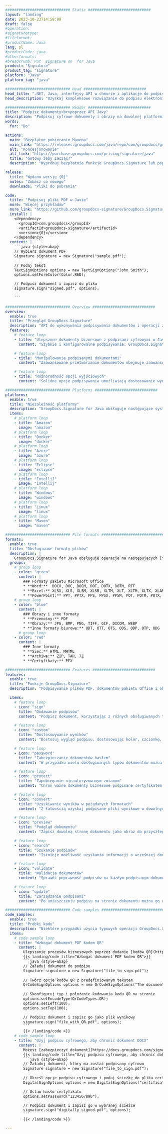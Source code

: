 ```yaml
---
############################# Static ############################
layout: "landing"
date: 2023-10-23T14:58:09
draft: false
#operation: 
#signaturetype: 
#fileformat: 
#productName: Java
lang: pl
#productCode: java
#otherformats: 
#breadcrumb: Put  signature on  for Java
product: "Signature"
product_tag: "signature"
platform: "Java"
platform_tag: "java"

############################# Head ############################
head_title: ".NET, Java, interfejsy API w chmurze i aplikacje do podpisywania dokumentów online"
head_description: "Uzyskaj kompleksowe rozwiązanie do podpisu elektronicznego dokumentów dla aplikacji .NET, Java i opartych na chmurze. Podpisuj online popularne formaty dokumentów za pomocą prostej funkcji przeciągania i upuszczania"

############################# Header ############################
title: "Podpisz dokumenty<br>poprzez API Javy"
description: "Podpisuj cyfrowe dokumenty i obrazy na dowolnej platformie, korzystając z naszych elastycznych interfejsów API i rozwiązań opartych na aplikacjach dla programistów i użytkowników końcowych."
words:
  for: "Do"

actions:
  main: "Bezpłatne pobieranie Mavena"
  main_link: "https://releases.groupdocs.com/java/repo/com/groupdocs/groupdocs-signature/"
  alt: "Koncesjonowanie"
  alt_link: "https://purchase.groupdocs.com/pricing/signature/java"
  title: "Gotowy żeby zacząć?"
  description: "Wypróbuj bezpłatnie funkcje GroupDocs.Signature lub poproś o licencję"

release:
  title: "Wydano wersję {0}"
  notes: "Zobacz co nowego"
  downloads: "Pliki do pobrania"

code:
  title: "Podpisuj pliki PDF w Javie"
  more: "Więcej przykładów"
  more_link: "https://github.com/groupdocs-signature/GroupDocs.Signature-for-Java"
  install: |
    <dependency>
      <groupId>com.groupdocs</groupId>
      <artifactId>groupdocs-signature</artifactId>
      <version>{0}</version>
    </dependency>
  content: |
    ```java {style=abap}  
    // Wybierz dokument PDF
    Signature signature = new Signature("sample.pdf");
    
    // Podaj tekst
    TextSignOptions options = new TextSignOptions("John Smith");
    options.setForeColor(Color.RED);

    // Podpisz dokument i zapisz do pliku
    signature.sign("signed.pdf", options);
    
    ```

############################# Overview ############################
overview:
  enable: true
  title: "Przegląd GroupDocs.Signature"
  description: "API do wykonywania podpisywania dokumentów i operacji z tym związanych w aplikacjach Java"
  features:
    # feature loop
    - title: "Ulepszone dokumenty biznesowe z podpisami cyfrowymi w Javie"
      content: "Szybkie i konfigurowalne podpisywanie: GroupDocs.Signature for Java oferuje szeroką gamę opcji podpisu cyfrowego dla plików PDF, obrazów i dokumentów pakietu Office. Możesz używać tekstu, kodów kreskowych, kodów QR, certyfikatów cyfrowych, zdjęć lub ukrytych metadanych. Przetwarzanie dokumentów jest szybkie i wydajne."

    # feature loop
    - title: "Manipulowanie podpisanymi dokumentami"
      content: "Zaawansowane przetwarzanie dokumentów obejmuje zaawansowane operacje na podpisanych dokumentach za pomocą GroupDocs.Signature for Java. Możesz wyszukiwać i weryfikować podpisy dodane do dokumentów biznesowych, korzystając z różnych przydatnych kryteriów. Dodatkowo możesz uzyskać dostęp do szczegółowych informacji o dokumencie lub uzyskać podgląd jego stron."

    # feature loop
    - title: "Różnorodność opcji wyjściowych"
      content: "Solidne opcje podpisywania umożliwiają dostosowanie wyników dokumentów podpisanych za pomocą GroupDocs.Signature for Java. Możesz precyzyjnie umieścić dowolny podpis na dowolnej stronie dokumentu i skonfigurować jego wygląd na różne sposoby. Interfejs Java API obsługuje zapisywanie podpisanych dokumentów biznesowych w wielu obsługiwanych formatach i udostępnia opcje zabezpieczania ich hasłami."

############################# Platforms ############################
platforms:
  enable: true
  title: "Niezależność platformy"
  description: "GroupDocs.Signature for Java obsługuje następujące systemy operacyjne, struktury i menedżery pakietów"
  items:
    # platform loop
    - title: "Amazon"
      image: "amazon"
    # platform loop
    - title: "Docker"
      image: "docker"
    # platform loop
    - title: "Azure"
      image: "azure"
    # platform loop
    - title: "Eclipse"
      image: "eclipse"
    # platform loop
    - title: "IntelliJ"
      image: "intellij"
    # platform loop
    - title: "Windows"
      image: "windows"
    # platform loop
    - title: "Linux"
      image: "linux"
    # platform loop
    - title: "Maven"
      image: "maven"

############################# File formats ############################
formats:
  enable: true
  title: "Obsługiwane formaty plików"
  description: |
    GroupDocs.Signature for Java obsługuje operacje na następujących [formatach plików](https://docs.groupdocs.com/signature/java/supported-document-formats/).
  groups:
    # group loop
    - color: "green"
      content: |
        ### Formaty pakietu Microsoft Office
        * **Word:**  DOCX, DOC, DOCM, DOT, DOTX, DOTM, RTF
        * **Excel:** XLSX, XLS, XLSM, XLSB, XLTM, XLT, XLTM, XLTX, XLAM, SXC, SpreadsheetML
        * **PowerPoint:** PPT, PPTX, PPS, PPSX, PPSM, POT, POTM, POTX, PPTM
    # group loop
    - color: "blue"
      content: |
        ### Obrazy i inne formaty
        * **Przenośny:** PDF
        * **Obrazy:** JPG, BMP, PNG, TIFF, GIF, DICOM, WEBP
        * **Inne formaty biurowe:** ODT, OTT, OTS, ODS, ODP, OTP, ODG
      # group loop
    - color: "red"
      content: |
        ### Inne formaty
        * **Sieć:** HTML, MHTML
        * **Archiwa:** ZIP, TAR, 7Z
        * **Certyfikaty:** PFX

############################# Features ############################
features:
  enable: true
  title: "Funkcje GroupDocs.Signature"
  description: "Podpisywanie plików PDF, dokumentów pakietu Office i obrazów za pomocą podpisów cyfrowych"

  items:
    # feature loop
    - icon: "sign"
      title: "Dodawanie podpisów"
      content: "Podpisz dokument, korzystając z różnych obsługiwanych typów podpisów, umieszczając podpis cyfrowy dokładnie w dowolnym miejscu na dowolnej stronie."

    # feature loop
    - icon: "custom"
      title: "Dostosowywanie wyników"
      content: "Dostosuj wygląd podpisu, dostosowując kolor, czcionkę, obramowanie, obrót i inne funkcje, aby osiągnąć pożądany rezultat."

    # feature loop
    - icon: "password"
      title: "Zabezpieczanie dokumentów hasłem"
      content: "W przypadku wielu obsługiwanych typów dokumentów można chronić podpisany dokument hasłem."

    # feature loop
    - icon: "protect"
      title: "Zapobieganie nieautoryzowanym zmianom"
      content: "Chroń ważne dokumenty biznesowe podpisane certyfikatem cyfrowym przed nieautoryzowanymi modyfikacjami."

    # feature loop
    - icon: "convert"
      title: "Uzyskiwanie wyników w pożądanych formatach"
      content: "Z łatwością uzyskaj podpisane pliki wynikowe w dowolnym obsługiwanym formacie. Możesz także bez wysiłku konwertować dokumenty MS Word do formatu PDF."

    # feature loop
    - icon: "preview"
      title: "Podgląd dokumentu"
      content: "Zapisz dowolną stronę dokumentu jako obraz do przyszłego przetwarzania."

    # feature loop
    - icon: "search"
      title: "Szukanie podpisów"
      content: "Istnieje możliwość uzyskania informacji o wcześniej dodanych podpisach w konkretnych dokumentach."

    # feature loop
    - icon: "validate"
      title: "Walidacja dokumentów"
      content: "Sprawdź poprawność podpisów na każdym podpisanym dokumencie."

    # feature loop
    - icon: "update"
      title: "Zarządzanie podpisami"
      content: "Po umieszczeniu podpisu na stronie dokumentu można go usunąć, przenieść lub zaktualizować w razie potrzeby."

############################# Code samples ############################
code_samples:
  enable: true
  title: "Próbki kodu"
  description: "Niektóre przypadki użycia typowych operacji GroupDocs.Signature for Java"
  items:
    # code sample loop
    - title: "Wzbogać dokument PDF kodem QR"
      content: |
        Ulepszanie procesów biznesowych poprzez dodanie [kodów QR](https://docs.groupdocs.com/signature/java/esign-document-with-qr-code-signature/) do określonych stron dokumentów PDF może być cenne. Poniżej znajduje się przykład dodania kodu QR za pomocą GroupDocs.Signature for Java.
        {{< landing/code title="Wzbogać dokument PDF kodem QR">}}
        ```java {style=abap}
        // Załaduj dokument do podpisu
        Signature signature = new Signature("file_to_sign.pdf");
        
        // Twórz opcje kodów QR z predefiniowanym tekstem
        QrCodeSignOptions options = new QrCodeSignOptions("The document is approved by John Smith");
        
        // Skonfiguruj typ i położenie kodowania kodu QR na stronie
        options.setEncodeType(QrCodeTypes.QR);
        options.setLeft(100);
        options.setTop(100);

        // Podpisz dokument i zapisz go jako plik wynikowy
        signature.sign("file_with_QR.pdf", options);
        ```
        {{< /landing/code >}}
    # code sample loop
    - title: "Użyj podpisu cyfrowego, aby chronić dokument DOCX"
      content: |
        Możesz [zabezpieczyć dokument](https://docs.groupdocs.com/signature/java/esign-document-with-digital-signature/), używając podpisów osobistych lub firmowych przechowywanych jako certyfikaty cyfrowe. Dokumentów zabezpieczonych certyfikatem nie można zmieniać bez unieważnienia podpisu.
        {{< landing/code title="Użyj podpisu cyfrowego, aby chronić dokument DOCX">}}
        ```java {style=abap}   
        // Załaduj dokument, który ma zostać podpisany cyfrowo
        Signature signature = new Signature("file_to_sign.pdf");
        
        // Określ opcje podpisu cyfrowego i podaj ścieżkę do pliku certyfikatu
        DigitalSignOptions options = new DigitalSignOptions("certificate.pfx");

        // Ustaw hasło certyfikatu
        options.setPassword("1234567890");

        // Podpisz dokument i zapisz go w wybranej ścieżce
        signature.sign("digitally_signed.pdf", options);
        ```
        {{< /landing/code >}}

---
```

